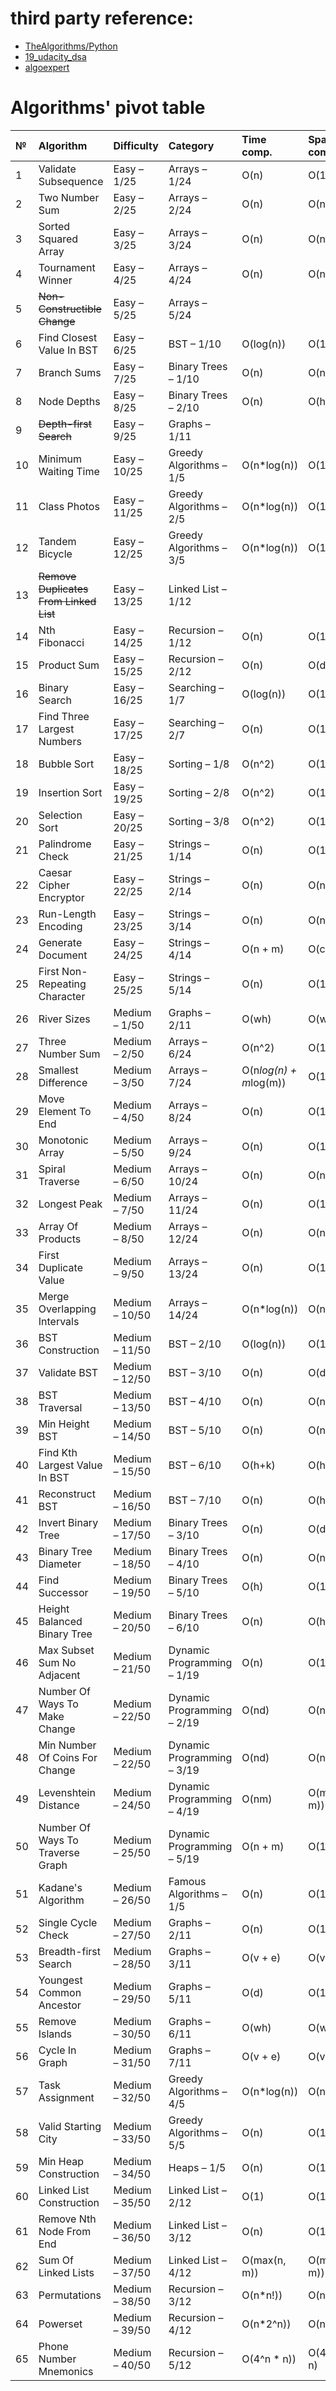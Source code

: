 # third party reference:  
- [TheAlgorithms/Python](https://github.com/TheAlgorithms/Python/blob/252df0a149502143a14e7283424d40b785dd451c/DIRECTORY.md)
- [19_udacity_dsa](https://github.com/Axel-Bravo/19_udacity_dsa.git)
- [algoexpert](https://www.algoexpert.io/questions)

# Algorithms' pivot table  

| № <img width=25/> | Algorithm <img width=100/> | Difficulty <img width=35/> | Category <img width=65/> | Time comp. <img width=15/> | Space comp. |
| :- | :------------------ | :--------------- | :----- | :----- | :----- |
| 1 | Validate Subsequence | Easy – 1/25 | Arrays – 1/24 | O(n) | O(1) |
| 2 | Two Number Sum | Easy – 2/25 | Arrays – 2/24 | O(n) | O(n) |
| 3 | Sorted Squared Array | Easy – 3/25 | Arrays – 3/24 | O(n)  | O(n) |
| 4 | Tournament Winner | Easy – 4/25 | Arrays – 4/24 | O(n)  | O(n) |
| 5 | ~~Non-Constructible Change~~ | Easy – 5/25 | Arrays – 5/24 |
| 6 | Find Closest Value In BST | Easy – 6/25 | BST – 1/10 | O(log(n)) | O(1) |
| 7 | Branch Sums | Easy – 7/25 | Binary Trees – 1/10 | O(n) | O(n) |
| 8 | Node Depths | Easy – 8/25 | Binary Trees – 2/10 | O(n) | O(h) |
| 9 | ~~Depth-first Search~~ | Easy – 9/25 | Graphs – 1/11 |
| 10 | Minimum Waiting Time | Easy – 10/25 | Greedy Algorithms – 1/5 | O(n*log(n)) | O(1) |
| 11 | Class Photos | Easy – 11/25 | Greedy Algorithms – 2/5 | O(n*log(n)) | O(1) |
| 12 | Tandem Bicycle | Easy – 12/25 | Greedy Algorithms – 3/5 | O(n*log(n)) | O(1) |
| 13 | ~~Remove Duplicates From Linked List~~ | Easy – 13/25 | Linked List – 1/12 |
| 14 | Nth Fibonacci | Easy – 14/25 | Recursion – 1/12 | O(n) | O(1) |
| 15 | Product Sum |  Easy – 15/25 | Recursion – 2/12 | O(n) | O(depth) |
| 16 | Binary Search | Easy – 16/25 | Searching – 1/7 | O(log(n)) | O(1) |
| 17 | Find Three Largest Numbers |  Easy – 17/25 | Searching – 2/7 | O(n) | O(1) |
| 18 | Bubble Sort | Easy – 18/25 | Sorting – 1/8 | O(n^2) | O(1) |
| 19 | Insertion Sort | Easy – 19/25 | Sorting – 2/8 | O(n^2) | O(1) |
| 20 | Selection Sort | Easy – 20/25 | Sorting – 3/8 | O(n^2) | O(1) |
| 21 | Palindrome Check | Easy – 21/25 | Strings – 1/14 | O(n) | O(1) |
| 22 | Caesar Cipher Encryptor | Easy – 22/25 | Strings – 2/14 | O(n) | O(n) |
| 23 | Run-Length Encoding | Easy – 23/25 | Strings – 3/14 | O(n) | O(n) |
| 24 | Generate Document | Easy – 24/25 | Strings – 4/14 | O(n + m) | O(c) |
| 25 | First Non-Repeating Character | Easy – 25/25 | Strings – 5/14 | O(n) | O(1) |
| 26 | River Sizes | Medium – 1/50 | Graphs – 2/11 | O(wh) | O(wh) |
| 27 | Three Number Sum | Medium – 2/50 | Arrays – 6/24 | O(n^2) | O(1) |
| 28 | Smallest Difference | Medium – 3/50 | Arrays – 7/24 | O(n*log(n) + m*log(m)) | O(1) |
| 29 | Move Element To End | Medium – 4/50 | Arrays – 8/24 | O(n) | O(1) |
| 30 | Monotonic Array | Medium – 5/50 | Arrays – 9/24 | O(n) | O(1) |
| 31 | Spiral Traverse | Medium – 6/50 | Arrays – 10/24 | O(n) | O(n) |
| 32 | Longest Peak | Medium – 7/50 | Arrays – 11/24 | O(n) | O(1) |
| 33 | Array Of Products | Medium – 8/50 | Arrays – 12/24 | O(n)  | O(n) |
| 34 | First Duplicate Value | Medium – 9/50 | Arrays – 13/24 | O(n) | O(1) |
| 35 | Merge Overlapping Intervals | Medium – 10/50 | Arrays – 14/24 | O(n*log(n)) | O(n) |
| 36 | BST Construction | Medium – 11/50 | BST – 2/10 | O(log(n)) | O(1) |
| 37 | Validate BST | Medium – 12/50 | BST – 3/10 | O(n) | O(d) |
| 38 | BST Traversal | Medium – 13/50 | BST – 4/10 | O(n) | O(n) |
| 39 | Min Height BST | Medium – 14/50 | BST – 5/10 | O(n) | O(n) |
| 40 | Find Kth Largest Value In BST | Medium – 15/50 | BST – 6/10 | O(h+k) | O(h) |
| 41 | Reconstruct BST | Medium – 16/50 | BST – 7/10 | O(n) | O(h) |
| 42 | Invert Binary Tree | Medium – 17/50 | Binary Trees – 3/10 | O(n) | O(d) |
| 43 | Binary Tree Diameter | Medium – 18/50 | Binary Trees – 4/10 | O(n) | O(n) |
| 44 | Find Successor |  Medium – 19/50 | Binary Trees – 5/10 | O(h) | O(1) |
| 45 | Height Balanced Binary Tree | Medium – 20/50 | Binary Trees – 6/10 |	O(n) | O(h) |
| 46 | Max Subset Sum No Adjacent | Medium – 21/50 | Dynamic Programming – 1/19 | O(n) | O(1) |
| 47 | Number Of Ways To Make Change | Medium – 22/50 | Dynamic Programming – 2/19 | O(nd) | O(n) |
| 48 | Min Number Of Coins For Change | Medium – 22/50 | Dynamic Programming – 3/19 | O(nd) | O(n) |
| 49 | Levenshtein Distance | Medium – 24/50 | Dynamic Programming – 4/19 | O(nm) | O(min(n, m)) |
| 50 | Number Of Ways To Traverse Graph | Medium – 25/50 | Dynamic Programming – 5/19 | O(n + m) | O(1) |
| 51 | Kadane's Algorithm | Medium – 26/50 | Famous Algorithms – 1/5 | O(n) | O(1) |
| 52 | Single Cycle Check | Medium – 27/50 | Graphs – 2/11 | O(n) | O(1) |
| 53 | Breadth-first Search | Medium – 28/50 | Graphs – 3/11 | O(v + e) | O(v) |
| 54 | Youngest Common Ancestor | Medium – 29/50 | Graphs – 5/11 | O(d) | O(1) |
| 55 | Remove Islands |  Medium – 30/50 | Graphs – 6/11 | O(wh) | O(wh) |
| 56 | Cycle In Graph |  Medium – 31/50 | Graphs – 7/11 | O(v + e) | O(v) |
| 57 | Task Assignment | Medium – 32/50 | Greedy Algorithms – 4/5 | O(n*log(n)) | O(n) |
| 58 | Valid Starting City | Medium – 33/50 | Greedy Algorithms – 5/5 | O(n) | O(1) |
| 59 | Min Heap Construction | Medium – 34/50 | Heaps – 1/5 | O(n) | O(1) |
| 60 | Linked List Construction | Medium – 35/50 | Linked List – 2/12 | O(1) | O(1) |
| 61 | Remove Nth Node From End | Medium – 36/50 | Linked List – 3/12 | O(n) | O(1) |
| 62 | Sum Of Linked Lists | Medium – 37/50 | Linked List – 4/12 | O(max(n, m)) | O(max(n, m)) |
| 63 | Permutations | Medium – 38/50 | Recursion – 3/12 | O(n*n!)) | O(n*n!) |
| 64 | Powerset | Medium – 39/50 | Recursion – 4/12 | O(n*2^n)) | O(n*2^n) |
| 65 | Phone Number Mnemonics | Medium – 40/50 | Recursion – 5/12 |  O(4^n * n)) | O(4^n * n) |
